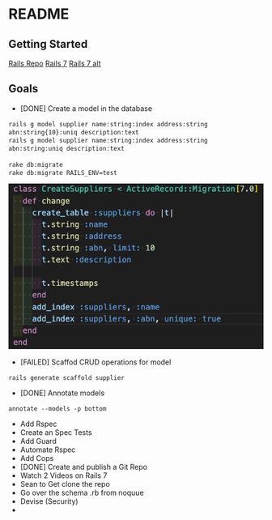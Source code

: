 # README

## Getting Started

[Rails Repo](https://github.com/rails/rails.git)
[Rails 7](https://rajeevkannav.com/post/2021-03-19-install-rails7-alpha-edge/)
[Rails 7 alt](https://sapidlabs.com/rails/2021/06/12/how-to-install-rails-7.html)

## Goals

- [DONE] Create a model in the database

```
rails g model supplier name:string:index address:string abn:string{10}:uniq description:text
rails g model supplier name:string:index address:string abn:string:uniq description:text

rake db:migrate
rake db:migrate RAILS_ENV=test
```
![](docs/migration-create-suppliers.png)

- [FAILED] Scaffod CRUD operations for model

```
rails generate scaffold supplier
```

- [DONE] Annotate models

```
annotate --models -p bottom
```

- Add Rspec
- Create an Spec Tests
- Add Guard
- Automate Rspec
- Add Cops
- [DONE] Create and publish a Git Repo
- Watch 2 Videos on Rails 7
- Sean to Get clone the repo
- Go over the schema .rb from noquue
- Devise (Security)
- 


